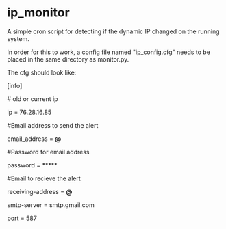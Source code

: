 # ip_monitor
A simple cron script for detecting if the dynamic IP changed on the running system.

In order for this to work, a config file named "ip_config.cfg" needs to be placed in the same directory as monitor.py.

The cfg should look like:

[info]

\# old or current ip

ip = 76.28.16.85

\#Email address to send the alert

email_address = ****@****

\#Password for email address

password = ***** 

\#Email to recieve the alert

receiving-address = ****@****

smtp-server = smtp.gmail.com

port = 587
